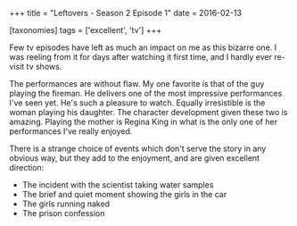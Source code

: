 +++
title = "Leftovers - Season 2 Episode 1"
date = 2016-02-13

[taxonomies]
tags = ['excellent', 'tv']
+++

Few tv episodes have left as much an impact on me as this bizarre one. I
was reeling from it for days after watching it first time, and I hardly
ever re-visit tv shows.

The performances are without flaw. My one favorite is that of the guy
playing the fireman. He delivers one of the most impressive performances
I've seen yet. He's such a pleasure to watch. Equally irresistible is
the woman playing his daughter. The character development given these two
is amazing. Playing the mother is Regina King in what is the only one of
her performances I've really enjoyed.

There is a strange choice of events which don't serve the story in any
obvious way, but they add to the enjoyment, and are given excellent
direction:

- The incident with the scientist taking water samples
- The brief and quiet moment showing the girls in the car
- The girls running naked
- The prison confession
